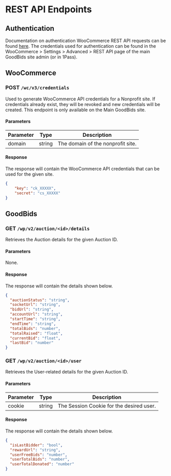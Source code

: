 # REST API Endpoints

## Authentication

Documentation on authentication WooCommerce REST API requests can be found [here](https://github.com/woocommerce/woocommerce/blob/trunk/docs/rest-api/getting-started.md#make-a-basic-request). The credentials used for authentication can be found in the WooCommerce > Settings > Advanced > REST API page of the main GoodBids site admin (or in 1Pass).

## WooCommerce

### POST `/wc/v3/credentials`

Used to generate WooCommerce API credentials for a Nonprofit site. If credentials already exist, they will be revoked and new credentials will be created. This endpoint is only available on the Main GoodBids site.

#### Parameters

| Parameter | Type   | Description                       |
|-----------|--------|-----------------------------------|
| domain    | string | The domain of the nonprofit site. |

#### Response

The response will contain the WooCommerce API credentials that can be used for the given site.
```json
{
	"key": "ck_XXXXX",
	"secret": "cs_XXXXX"
}
```

## GoodBids

### GET `/wp/v2/auction/<id>/details`

Retrieves the Auction details for the given Auction ID.

#### Parameters

None.

#### Response

The response will contain the details shown below.
```json
{
  "auctionStatus": "string",
  "socketUrl": "string",
  "bidUrl": "string",
  "accountUrl": "string", 
  "startTime": "string",
  "endTime": "string",
  "totalBids": "number",
  "totalRaised": "float",
  "currentBid": "float",
  "lastBid": "number"
}
```

### GET `/wp/v2/auction/<id>/user`

Retrieves the User-related details for the given Auction ID.

#### Parameters

| Parameter | Type   | Description                              |
|-----------|--------|------------------------------------------|
| cookie    | string | The Session Cookie for the desired user. |

#### Response

The response will contain the details shown below.
```json
{
  "isLastBidder": "bool",
  "rewardUrl": "string",
  "userFreeBids": "number",
  "userTotalBids": "number", 
  "userTotalDonated": "number"
}
```
